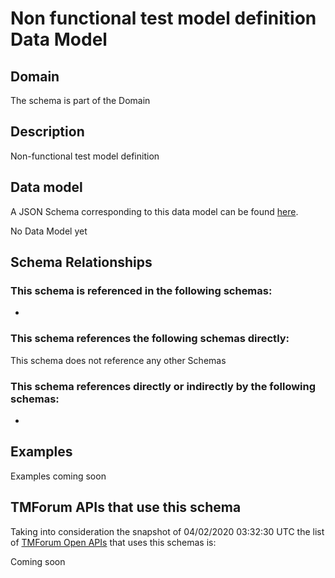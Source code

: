 # Non functional test model definition Data Model

## Domain

The  schema is part of the  Domain

## Description

Non-functional test model definition

## Data model

A JSON Schema corresponding to this data model can be found
[here](https://github.com/tmforum-rand/schemas/blob/candidates/Common/NonFunctionalTestModelDefinition.schema.json).

No Data Model yet

## Schema Relationships

### This schema is referenced in the following schemas:

-

### This schema references the following schemas directly:

This schema does not reference any other Schemas

### This schema references directly or indirectly by the following schemas:

-



## Examples

Examples coming soon

## TMForum APIs that use this schema

Taking into consideration the snapshot of 04/02/2020 03:32:30 UTC the list of [TMForum Open APIs](https://www.tmforum.org/open-apis/) that uses this schemas is:

Coming soon
